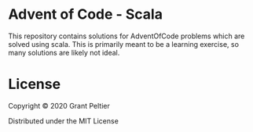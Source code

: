 # Advent of Code - Scala
This repository contains solutions for AdventOfCode problems which are solved
using scala. This is primarily meant to be a learning exercise, so many
solutions are likely not ideal.

# License
Copyright &copy; 2020 Grant Peltier

Distributed under the MIT License

